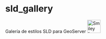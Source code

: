 # sld_gallery
Galería de estilos SLD para GeoServer
<img src="https://drive.google.com/open?id=0BywdSf0rIvPqU3FNVS1oRFU1Smc" alt="Smiley face" height="42" width="42">
